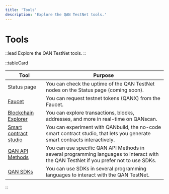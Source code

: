 ```yaml
---
title: 'Tools'
description: 'Explore the QAN TestNet tools.'
---
```


# Tools

::lead
Explore the QAN TestNet tools.
::

::tableCard
<table>
<thead>
<tr>
    <th>Tool</th>
    <th>Purpose</th>
</tr>
</thead>
<tbody>
<tr>
    <td>
        Status page
    </td>
    <td>
        You can check the uptime of the QAN TestNet nodes on the <span title="Coming soon">Status page</span> (coming soon).
    </td>
</tr>
<tr>
    <td>
        <a href="/testnet/tools/faucet">Faucet</a>
    </td>
    <td>
        You can request testnet tokens (QANX) from the Faucet.
    </td>
</tr>
<tr>
    <td>
        <a href="https://testnet.qanscan.com" target="_blank">Blockchain Explorer</a>
    </td>
    <td>
        You can explore transactions, blocks, addresses, and more in real-time on QANscan.
    </td>
</tr>
<tr>
    <td>
        <a href="https://build.qanplatform.com" target="_blank">Smart contract studio</a>
    </td>
    <td>
        You can experiment with QANbuild, the no-code smart contract studio, that lets you generate smart contracts interactively.
    </td>
</tr>
<tr>
    <td>
        <a href="/testnet/qan-api-methods">QAN API Methods</a>
    </td>
    <td>
        You can use specific QAN API Methods in several programming languages to interact with the QAN TestNet if you prefer not to use SDKs.
    </td>
</tr>
<tr>
    <td>
        <a href="/testnet/qan-sdks">QAN SDKs</a>
    </td>
    <td>
        You can use SDKs in several programming languages to interact with the QAN TestNet.
    </td>
</tr>
</tbody>
</table>
::

